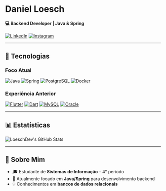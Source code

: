 # **Daniel Loesch** 
#### 💻 Backend Developer | Java & Spring


[![LinkedIn](https://img.shields.io/badge/LinkedIn-0077B5?style=flat&logo=linkedin&logoColor=white)](https://www.linkedin.com/in/loeschdev/)
[![Instagram](https://img.shields.io/badge/Instagram-E4405F?style=flat&logo=instagram&logoColor=white)](https://www.instagram.com/danielloesch_/)

---

## 🧰 Tecnologias

### Foco Atual
[![Java](https://img.shields.io/badge/Java-ED8B00?style=flat&logo=java&logoColor=white)](https://java.com)
[![Spring](https://img.shields.io/badge/Spring-6DB33F?style=flat&logo=spring&logoColor=white)](https://spring.io)
[![PostgreSQL](https://img.shields.io/badge/PostgreSQL-4169E1?style=flat&logo=postgresql&logoColor=white)](https://www.postgresql.org)
[![Docker](https://img.shields.io/badge/Docker-2496ED?style=flat&logo=docker&logoColor=white)](https://www.docker.com)   

### Experiência Anterior
[![Flutter](https://img.shields.io/badge/Flutter-02569B?style=flat&logo=flutter&logoColor=white)](https://flutter.dev)
[![Dart](https://img.shields.io/badge/Dart-0175C2?style=flat&logo=dart&logoColor=white)](https://dart.dev)
[![MySQL](https://img.shields.io/badge/MySQL-4479A1?style=flat&logo=mysql&logoColor=white)](https://www.mysql.com)
[![Oracle](https://img.shields.io/badge/Oracle-F80000?style=flat&logo=oracle&logoColor=white)](https://www.oracle.com/database/)

---

## 📊 Estatísticas

![LoeschDev's GitHub Stats](https://github-readme-streak-stats.herokuapp.com/?user=LoeschDev&theme=github-dark&hide_border=true)

---

## 📌 Sobre Mim  
- 🎓 Estudante de **Sistemas de Informação** - 4° período
- 🌱 Atualmente focado em **Java/Spring** para desenvolvimento backend  
- 💡 Conhecimentos em **bancos de dados relacionais**  
